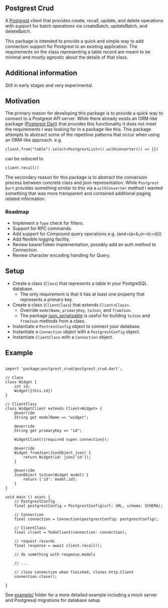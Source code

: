 ## Postgrest Crud

A [Postgrest](https://postgrest.org) client that provides create, recall, update, and delete operations with support for batch operations via createBatch, updateBatch, and deleteBatch.

This package is intended to provide a quick and simple way to add connection support for Postgrest to an existing application. The requirements on the class representing a table record are meant to be minimal and mostly agnostic about the details of that class.

## Additional information

Still in early stages and very experimental.

## Motivation

The primary reason for developing this package is to provide a quick way to connect to a Postgrest API server. While there already exists an ORM-like package ([Postgrest Dart](https://pub.dev/packages/postgrest)) that provides this functionality it does not meet the requirements I was looking for in a package like this. This package attempts to abstract some of the repetitive patterns that occur when using an ORM-like approach. e.g.

```
client.from("table").select<PostgrestList>().withConverter(() => {})
```

can be reduced to

```
client.recall()
```

The secondary reason for this package is to abstract the conversion process between concrete class and json representation. While `Postgrest Dart` provides something similar to this via a `withConverter` method I wanted something that was more transparent and contained additional paging related information.

### Roadmap

-   Implement a `Type` check for filters.
-   Support for RPC commands.
-   Add support for Compound query operations e.g. (and=(a=b,or=(c=d)))
-   Add flexible logging facility.
-   Review bearerToken implementation, possibly add an auth method to Connection.
-   Review character encoding handling for Query.

## Setup

-   Create a class (`Class`) that represents a table in your PostgreSQL database.
    -   The only requirement is that it has at least one property that represents a primary key.
-   Create a class (`ClientClass`) that extends `Client<Class>`.
    -   Override `modelName`, `primaryKey`, `toJson`, and `fromJson`.
    -   The package [json_serializable](https://pub.dev/packages/json_serializable) is useful for building `toJson` and `fromJson` methods from a class.
-   Instantiate a `PostrestConfig` object to connect your database.
-   Instantiate a `Connection` object with a `PostgrestConfig` object.
-   Instantiate `ClientClass` with a `Connection` object.

## Example

```

import 'package:postgrest_crud/postgrest_crud.dart';

// Class
class Widget {
    int id;
    Widget({this.id})
}

// ClientClass
class WidgetClient extends Client<Widget> {
    @override
    String get modelName => "widget";

    @override
    String get primaryKey => "id";

    WidgetClient({required super.connection});

    @override
    Widget fromJson(JsonObject json) {
        return Widget(id: json['id']);
    }

    @override
    JsonObject toJson(Widget model) {
        return {'id': model.id};
    }
}

void main () async {
    // PostgrestConfig
    final postgrestConfig = PostgrestConfig(url: URL, schema: SCHEMA);

    // Connection
    final connection = Connection(postgrestConfig: postgrestConfig);

    // ClientClass
    final client = TodoClient(connection: connection);

    // request records
    final response = await client.recall();

    // do something with response.models

    // ...

    // close connection when finished, closes http.Client
    connection.close();

}

```

See [example/](example) folder for a more detailed example including a mock server and Postgresql migrations for database setup.
